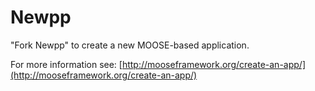 Newpp
=====

"Fork Newpp" to create a new MOOSE-based application.

For more information see: [http://mooseframework.org/create-an-app/](http://mooseframework.org/create-an-app/)
